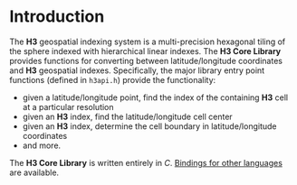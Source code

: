 # Introduction

The **H3** geospatial indexing system is a multi-precision hexagonal tiling of the sphere indexed with hierarchical linear indexes. The **H3 Core Library** provides functions for converting between latitude/longitude coordinates and **H3** geospatial indexes. Specifically, the major library entry point functions (defined in `h3api.h`) provide the functionality:

* given a latitude/longitude point, find the index of the containing **H3** cell at a particular resolution
* given an **H3** index, find the latitude/longitude cell center
* given an **H3** index, determine the cell boundary in latitude/longitude coordinates
* and more.

The **H3 Core Library** is written entirely in *C*. <a href="/docs/community/bindings">Bindings for other languages</a> are available.
